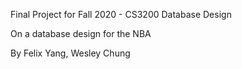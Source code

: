 Final Project for Fall 2020 - CS3200 Database Design

On a database design for the NBA

By Felix Yang, Wesley Chung

